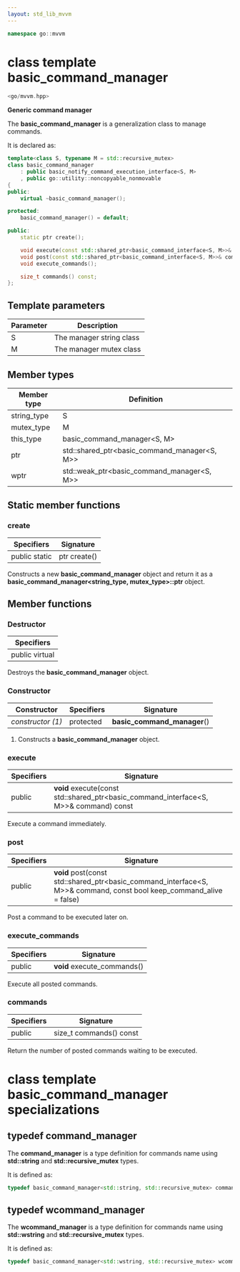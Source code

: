 ```yaml
---
layout: std_lib_mvvm
---
```


```c++
namespace go::mvvm
```

# class template basic_command_manager

```c++
<go/mvvm.hpp>
```

**Generic command manager**

The **basic_command_manager** is a generalization class to manage commands.

It is declared as:

```c++
template<class S, typename M = std::recursive_mutex>
class basic_command_manager
    : public basic_notify_command_execution_interface<S, M>
    , public go::utility::noncopyable_nonmovable
{
public:
    virtual ~basic_command_manager();

protected:
    basic_command_manager() = default;

public:
    static ptr create();

    void execute(const std::shared_ptr<basic_command_interface<S, M>>& command) const;
    void post(const std::shared_ptr<basic_command_interface<S, M>>& command, const bool keep_command_alive = false);
    void execute_commands();

    size_t commands() const;
};
```

## Template parameters

Parameter | Description
-|-
S | The manager string class
M | The manager mutex class

## Member types

Member type | Definition
-|-
string_type | S
mutex_type | M
this_type | basic_command_manager<S, M>
ptr | std\::shared_ptr<basic_command_manager<S, M>>
wptr | std\::weak_ptr<basic_command_manager<S, M>>

## Static member functions

### create

Specifiers | Signature
-|-
public static | ptr create()

Constructs a new **basic_command_manager** object and return it as a
**basic_command_manager<string_type, mutex_type>\::ptr** object.

## Member functions

### Destructor

Specifiers |
-|
public virtual |

Destroys the **basic_command_manager** object.

### Constructor

Constructor | Specifiers | Signature
-|-|-
*constructor (1)* | protected | **basic_command_manager**()

1. Constructs a **basic_command_manager** object.

### execute

Specifiers | Signature
-|-
public | **void** execute(const std\::shared_ptr<basic_command_interface<S, M>>& command) const

Execute a command immediately.

### post

Specifiers | Signature
-|-
public | **void** post(const std\::shared_ptr<basic_command_interface<S, M>>& command, const bool keep_command_alive = false)

Post a command to be executed later on.

### execute_commands

Specifiers | Signature
-|-
public | **void** execute_commands()

Execute all posted commands.

### commands

Specifiers | Signature
-|-
public | size_t commands() const

Return the number of posted commands waiting to be executed.

# class template basic_command_manager specializations

## typedef command_manager

The **command_manager** is a type definition for commands name using **std::string**
and **std::recursive_mutex** types.

It is defined as:

```c++
typedef basic_command_manager<std::string, std::recursive_mutex> command_manager;
```

## typedef wcommand_manager

The **wcommand_manager** is a type definition for commands name using **std::wstring**
and **std::recursive_mutex** types.

It is defined as:

```c++
typedef basic_command_manager<std::wstring, std::recursive_mutex> wcommand_interface;
```
